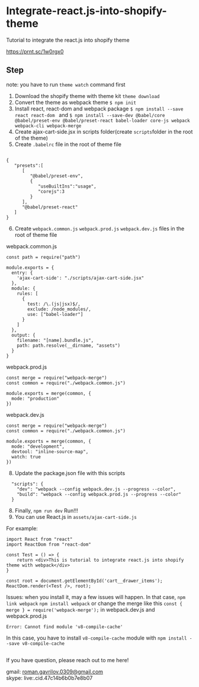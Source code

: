 # Integrate-react.js-into-shopify-theme
Tutorial to integrate the react.js into shopify theme

https://prnt.sc/1w0rgx0

## Step
note: you have to run ```theme watch``` command first


1. Download the shopify theme with theme kit ```theme download```
2. Convert the theme as webpack theme ```$ npm init```
3. Install react, react-dom and webpack package ```$ npm install --save react react-dom ``` and ```$ npm install --save-dev @babel/core @babel/preset-env @babel/preset-react babel-loader core-js webpack webpack-cli webpack-merge```
4. Create ajax-cart-side.jsx in scripts folder(create ```scripts```folder in the root of the theme)
5. Create ```.babelrc``` file in the root of theme file
```

{
   "presets":[
      [
         "@babel/preset-env",
         {
            "useBuiltIns":"usage",
            "corejs":3
         }
      ],
      "@babel/preset-react"
   ]
}
```
6. Create ```webpack.common.js``` ```webpack.prod.js``` ```webpack.dev.js``` files in the root of theme file


webpack.common.js
```
const path = require("path")

module.exports = {
  entry: {
    'ajax-cart-side': "./scripts/ajax-cart-side.jsx"
  },
  module: {
    rules: [
      {
        test: /\.(js|jsx)$/,
        exclude: /node_modules/,
        use: ["babel-loader"]
      }
    ]
  },
  output: {
    filename: "[name].bundle.js",
    path: path.resolve(__dirname, "assets")
  }
}
```

webpack.prod.js
```
const merge = require("webpack-merge")
const common = require("./webpack.common.js")

module.exports = merge(common, {
  mode: "production"
})
```

webpack.dev.js
```
const merge = require("webpack-merge")
const common = require("./webpack.common.js")

module.exports = merge(common, {
  mode: "development",
  devtool: "inline-source-map",
  watch: true
})
```

8. Update the package.json file with this scripts
```
  "scripts": {
    "dev": "webpack --config webpack.dev.js --progress --color",
    "build": "webpack --config webpack.prod.js --progress --color"
  }
```
8. Finally, ```npm run dev``` Run!!!
9. You can use React.js in ```assets/ajax-cart-side.js```

For example: 
```
import React from "react"
import ReactDom from "react-dom"

const Test = () => {
	return <div>This is tutorial to integrate react.js into shopify theme with webpack</div>
}

const root = document.getElementById('cart__drawer_items');
ReactDom.render(<Test />, root);
```


Issues: when you install it, may a few issues will happen.  In that case, ```npm link webpack``` ```npm install webpack``` or change the merge like this ```const { merge } = require('webpack-merge');``` in webpack.dev.js and webpack.prod.js

```Error: Cannot find module 'v8-compile-cache'```

In this case, you have to install ```v8-compile-cache``` module with ```npm install --save v8-compile-cache ```

##
If you have question, please reach out to me here!

gmail: roman.gavrilov.0309@gmail.com<br>
skype: live:.cid.47c14b6b0b7e8b07
